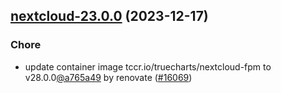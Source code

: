 

## [nextcloud-23.0.0](https://github.com/truecharts/charts/compare/nextcloud-22.2.21...nextcloud-23.0.0) (2023-12-17)

### Chore

- update container image tccr.io/truecharts/nextcloud-fpm to v28.0.0[@a765a49](https://github.com/a765a49) by renovate ([#16069](https://github.com/truecharts/charts/issues/16069))
  
  